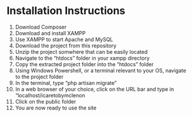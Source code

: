 # **Installation Instructions**

1.	Download Composer
2.	Download and install XAMPP
3.	Use XAMPP to start Apache and MySQL
4.	Download the project from this repository
5.	Unzip the project somwhere that can be easily located
6.	Navigate to the “htdocs” folder in your xampp directory
7.	Copy the extracted project folder into the “htdocs” folder
8.	Using Windows Powershell, or a terminal relevant to your OS, navigate to the project folder
9.	In the terminal, type “php artisan migrate”
10.	In a web browser of your choice, click on the URL bar and type in “localhost/icaretobymclenon
11.	Click on the public folder
12.	You are now ready to use the site
